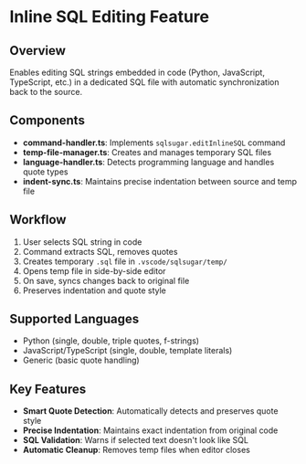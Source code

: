 # Inline SQL Editing Feature

## Overview

Enables editing SQL strings embedded in code (Python, JavaScript, TypeScript, etc.) in a dedicated SQL file with automatic synchronization back to the source.

## Components

- **command-handler.ts**: Implements `sqlsugar.editInlineSQL` command
- **temp-file-manager.ts**: Creates and manages temporary SQL files
- **language-handler.ts**: Detects programming language and handles quote types
- **indent-sync.ts**: Maintains precise indentation between source and temp file

## Workflow

1. User selects SQL string in code
2. Command extracts SQL, removes quotes
3. Creates temporary `.sql` file in `.vscode/sqlsugar/temp/`
4. Opens temp file in side-by-side editor
5. On save, syncs changes back to original file
6. Preserves indentation and quote style

## Supported Languages

- Python (single, double, triple quotes, f-strings)
- JavaScript/TypeScript (single, double, template literals)
- Generic (basic quote handling)

## Key Features

- **Smart Quote Detection**: Automatically detects and preserves quote style
- **Precise Indentation**: Maintains exact indentation from original code
- **SQL Validation**: Warns if selected text doesn't look like SQL
- **Automatic Cleanup**: Removes temp files when editor closes


